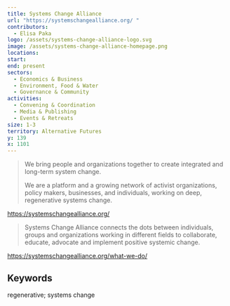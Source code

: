 ```yaml
---
title: Systems Change Alliance
url: "https://systemschangealliance.org/ "
contributors:
  - Elisa Paka
logo: /assets/systems-change-alliance-logo.svg
image: /assets/systems-change-alliance-homepage.png
locations: 
start: 
end: present
sectors:
  - Economics & Business
  - Environment, Food & Water
  - Governance & Community
activities:
  - Convening & Coordination
  - Media & Publishing
  - Events & Retreats
size: 1-3
territory: Alternative Futures
y: 139
x: 1101
---
```

> We bring people and organizations together to create integrated and long-term system change. 
> 
> We are a platform and a growing network of activist organizations, policy makers, businesses, and individuals, working on deep, regenerative systems change.

https://systemschangealliance.org/

> Systems Change Alliance connects the dots between individuals, groups and organizations working in different fields to collaborate, educate, advocate and implement positive systemic change.

 https://systemschangealliance.org/what-we-do/

## Keywords

regenerative; systems change
